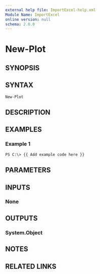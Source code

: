 ```yaml
---
external help file: ImportExcel-help.xml
Module Name: ImportExcel
online version: null
schema: 2.0.0
---
```


# New-Plot

## SYNOPSIS

## SYNTAX

```text
New-Plot
```

## DESCRIPTION

## EXAMPLES

### Example 1

```text
PS C:\> {{ Add example code here }}
```

## PARAMETERS

## INPUTS

### None

## OUTPUTS

### System.Object

## NOTES

## RELATED LINKS

